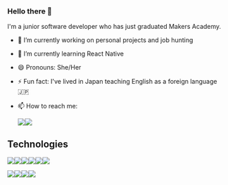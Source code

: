 ### Hello there 👋

I'm a junior software developer who has just graduated Makers Academy.

- 🔭 I’m currently working on personal projects and job hunting
- 🌱 I’m currently learning React Native
- 😄 Pronouns: She/Her
- ⚡ Fun fact: I've lived in Japan teaching English as a foreign language 🇯🇵
- 📫 How to reach me: 

    [<img src="https://img.shields.io/badge/linkedin%20-%230077B5.svg?&style=for-the-badge&logo=linkedin&logoColor=white"/>](https://www.linkedin.com/in/charlotte-smallwood-smith/)[<img src="https://img.shields.io/badge/gmail-D14836?&style=for-the-badge&logo=gmail&logoColor=white"/>](mailto:c.smallwood.smith@gmail.com)
## Technologies

<img src="https://img.shields.io/badge/ruby-%23CC342D.svg?&style=for-the-badge&logo=ruby&logoColor=white"/><img src="https://img.shields.io/badge/javascript%20-%23323330.svg?&style=for-the-badge&logo=javascript&logoColor=%23F7DF1E"/><img src="https://img.shields.io/badge/node.js%20-%2343853D.svg?&style=for-the-badge&logo=node.js&logoColor=white"/><img src="https://img.shields.io/badge/rails%20-%23CC0000.svg?&style=for-the-badge&logo=ruby-on-rails&logoColor=white"/><img src="https://img.shields.io/badge/html5%20-%23E34F26.svg?&style=for-the-badge&logo=html5&logoColor=white"/><img src="https://img.shields.io/badge/css3%20-%231572B6.svg?&style=for-the-badge&logo=css3&logoColor=white"/>

<img src="https://img.shields.io/badge/github%20-%23121011.svg?&style=for-the-badge&logo=github&logoColor=white"/><img src ="https://img.shields.io/badge/postgres-%23316192.svg?&style=for-the-badge&logo=postgresql&logoColor=white"/><img src ="https://img.shields.io/badge/MongoDB-%234ea94b.svg?&style=for-the-badge&logo=mongodb&logoColor=white"/><img src="https://img.shields.io/badge/jasmine%20-%238A4182.svg?&style=for-the-badge&logo=jasmine&logoColor=white"/>
